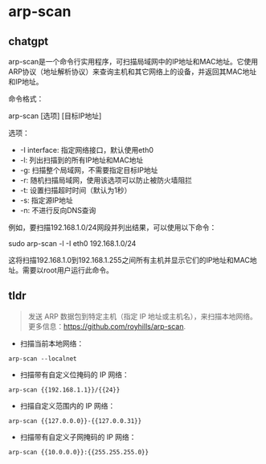 # arp-scan 
## chatgpt 
arp-scan是一个命令行实用程序，可扫描局域网中的IP地址和MAC地址。它使用ARP协议（地址解析协议）来查询主机和其它网络上的设备，并返回其MAC地址和IP地址。

命令格式：

arp-scan [选项] [目标IP地址]

选项：

- -I interface: 指定网络接口，默认使用eth0
- -l: 列出扫描到的所有IP地址和MAC地址
- -g: 扫描整个局域网，不需要指定目标IP地址
- -r: 随机扫描局域网，使用该选项可以防止被防火墙阻拦
- -t: 设置扫描超时时间（默认为1秒）
- -s: 指定源IP地址
- -n: 不进行反向DNS查询

例如，要扫描192.168.1.0/24网段并列出结果，可以使用以下命令：

sudo arp-scan -l -I eth0 192.168.1.0/24

这将扫描192.168.1.0到192.168.1.255之间所有主机并显示它们的IP地址和MAC地址。需要以root用户运行此命令。 

## tldr 
 
> 发送 ARP 数据包到特定主机（指定 IP 地址或主机名），来扫描本地网络。
> 更多信息：<https://github.com/royhills/arp-scan>.

- 扫描当前本地网络：

`arp-scan --localnet`

- 扫描带有自定义位掩码的 IP 网络：

`arp-scan {{192.168.1.1}}/{{24}}`

- 扫描自定义范围内的 IP 网络：

`arp-scan {{127.0.0.0}}-{{127.0.0.31}}`

- 扫描带有自定义子网掩码的 IP 网络：

`arp-scan {{10.0.0.0}}:{{255.255.255.0}}`
